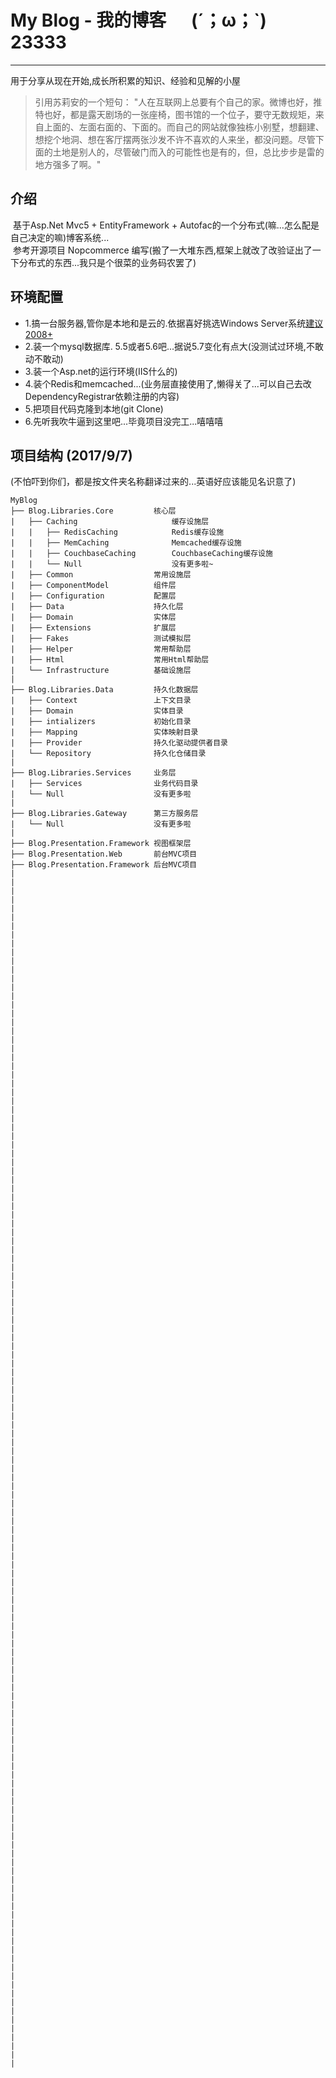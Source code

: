 # My Blog - 我的博客 &nbsp;&nbsp;&nbsp;&nbsp; (´；ω；`)  23333
***
用于分享从现在开始,成长所积累的知识、经验和见解的小屋
> 引用苏莉安的一个短句： "人在互联网上总要有个自己的家。微博也好，推特也好，都是露天剧场的一张座椅，图书馆的一个位子，要守无数规矩，来自上面的、左面右面的、下面的。而自己的网站就像独栋小别墅，想翻建、想挖个地洞、想在客厅摆两张沙发不许不喜欢的人来坐，都没问题。尽管下面的土地是别人的，尽管破门而入的可能性也是有的，但，总比步步是雷的地方强多了啊。"

## 介绍
  基于Asp.Net Mvc5 + EntityFramework + Autofac的一个分布式(嘛...怎么配是自己决定的嘛)博客系统... <br/>
  参考开源项目 Nopcommerce 编写(搬了一大堆东西,框架上就改了改验证出了一下分布式的东西...我只是个很菜的业务码农罢了)

## 环境配置
* 1.搞一台服务器,管你是本地和是云的.依据喜好挑选Windows Server系统[建议2008+](线上部署的是2012)
* 2.装一个mysql数据库. 5.5或者5.6吧...据说5.7变化有点大(没测试过环境,不敢动不敢动)
* 3.装一个Asp.net的运行环境(IIS什么的)
* 4.装个Redis和memcached...(业务层直接使用了,懒得关了...可以自己去改DependencyRegistrar依赖注册的内容)
* 5.把项目代码克隆到本地(git Clone)
* 6.先听我吹牛逼到这里吧...毕竟项目没完工...嘻嘻嘻

## 项目结构 (2017/9/7)
(不怕吓到你们，都是按文件夹名称翻译过来的...英语好应该能见名识意了)
```
MyBlog 
├── Blog.Libraries.Core         核心层
|   ├── Caching                     缓存设施层
|   |   ├── RedisCaching            Redis缓存设施
|   |   ├── MemCaching              Memcached缓存设施
|   |   ├── CouchbaseCaching        CouchbaseCaching缓存设施
|   |   └── Null                    没有更多啦~
|   ├── Common                  常用设施层
|   ├── ComponentModel          组件层
|   ├── Configuration           配置层
|   ├── Data                    持久化层
|   ├── Domain                  实体层
|   ├── Extensions              扩展层
|   ├── Fakes                   测试模拟层
|   ├── Helper                  常用帮助层
|   ├── Html                    常用Html帮助层
|   └── Infrastructure          基础设施层
|
├── Blog.Libraries.Data         持久化数据层
|   ├── Context                 上下文目录
|   ├── Domain                  实体目录
|   ├── intializers             初始化目录
|   ├── Mapping                 实体映射目录
|   ├── Provider                持久化驱动提供者目录
|   └── Repository              持久化仓储目录
|
├── Blog.Libraries.Services     业务层
|   ├── Services                业务代码目录
|   └── Null                    没有更多啦
|
├── Blog.Libraries.Gateway      第三方服务层
|   └── Null                    没有更多啦
|
├── Blog.Presentation.Framework 视图框架层
├── Blog.Presentation.Web       前台MVC项目
├── Blog.Presentation.Framework 后台MVC项目
|
|
|
|
|
|
|
|
|
|
|
|
|
|
|
|
|
|
|
|
|
|
|
|
|
|
|
|
|
|
|
|
|
|
|
|
|
|
|
|
|
|
|
|
|
|
|
|
|
|
|
|
|
|
|
|
|
|
|
|
|
|
|
|
|
|
|
|
|
|
|
|
|
|
|
|
|
|
|
|
|
|
|
|
|
|
|
|
|
|
|
|
|
|
|
|
|
|
|
|
|
|
|
|
|
|
|
|
|
|
|
|
|
|
|
|
|
|
|
|
|
|
|
|
|
|
|
|
|
|
|
|
|
|
|
|
|
```
